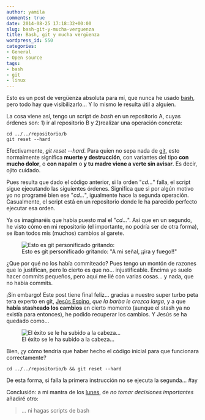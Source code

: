 ```yaml
---
author: yamila
comments: true
date: 2014-08-25 17:18:32+00:00
slug: bash-git-y-mucha-verguenza
title: Bash, git y mucha vergüenza
wordpress_id: 550
categories:
- General
- Open source
tags:
- bash
- git
- linux
---
```


Esto es un post de vergüenza absoluta para mí, que nunca he usado [bash](http://www.gnu.org/software/bash/), pero todo hay que visibilizarlo... Y lo mismo le resulta útil a alguien.
<!-- more -->
La cosa viene así, tengo un script de _bash_ en un repositorio A, cuyas órdenes son: 1) ir al repositorio B y 2)realizar una operación concreta:


    cd ../../repositorio/b
    git reset --hard



Efectivamente, _git reset --hard_. Para quien no sepa nada de [git](http://git-scm.com/), esto normalmente significa **muerte y destrucción**, con variantes del tipo **con mucho dolor**, o **con napalm** o **y tu madre viene a verte sin avisar**. Es decir, ojito cuidado.

Pues resulta que dado el código anterior, si la orden "_cd..._" falla, el script sigue ejecutando las siguientes órdenes. Significa que si por algún motivo yo no programé bien ese "_cd..._", igualmente hace la segunda operación. Casualmente, el script está en un repositorio donde le ha parecido perfecto ejecutar esa orden.

Ya os imaginaréis que había puesto mal el "_cd..._". Así que en un segundo, he visto cómo en mi repositorio (el importante, no podría ser de otra forma), se iban todos mis (muchos) cambios al garete.

<figure>
  <img src="http://assets.sbnation.com/assets/557818/unleashHell_medium.jpg" width=""
       alt="Esto es git personificado gritando: "A mi señal, ¡¡ira y fuego!!"" />
  <figcaption>Esto es git personificado gritando: "A mi señal, ¡¡ira y fuego!!"</figcaption>
</figure>

¿Que por qué no los había commiteado? Pues tengo un montón de razones que lo justifican, pero lo cierto es que no... injustificable. Encima yo suelo hacer commits pequeños, pero aquí me lié con varias cosas... y nada, que no había commits.

¡Sin embargo! Este post tiene final feliz... gracias a nuestro super turbo peta tera experto en git, [Jesús Espino](http://twitter.com/jespinog), _que la barba le crezca larga_, y a que **había stasheado los cambios** en cierto momento (aunque el stash ya no existía para entonces), he podido recuperar los cambios. Y Jesús se ha quedado como...

<figure>
  <img src="http://cdn.meme.li/instances/500x/53765765.jpg" width=""
       alt="El éxito se le ha subido a la cabeza..." />
  <figcaption>El éxito se le ha subido a la cabeza...</figcaption>
</figure>

Bien, ¿y cómo tendría que haber hecho el código inicial para que funcionara correctamente?


    cd ../../repositorio/b && git reset --hard


De esta forma, si falla la primera instrucción no se ejecuta la segunda... #ay

Conclusión: a mi mantra de los [lunes](http://moduslaborandi.net/lunes), de _no tomar decisiones importantes_ añadiré otro:


> ... ni hagas scripts de bash
